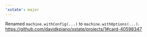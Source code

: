 ```yaml
---
'xstate': major
---
```


Renamed `machine.withConfig(...)` to `machine.withOptions(...)`. https://github.com/davidkpiano/xstate/projects/1#card-40598347
